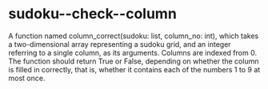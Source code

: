 # sudoku--check--column
A function named column_correct(sudoku: list, column_no: int), which takes a two-dimensional array representing a sudoku grid, and an integer referring to a single column, as its arguments. Columns are indexed from 0.
The function should return True or False, depending on whether the column is filled in correctly, that is, whether it contains each of the numbers 1 to 9 at most once.
